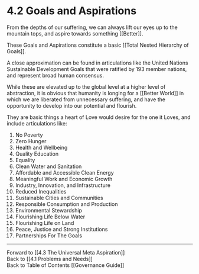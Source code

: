 # 4.2 Goals and Aspirations
From the depths of our suffering, we can always lift our eyes up to the mountain tops, and aspire towards something [[Better]]. 

These Goals and Aspirations constitute a basic [[Total Nested Hierarchy of Goals]].

A close approximation can be found in articulations like the United Nations Sustainable Development Goals that were ratified by 193 member nations, and represent broad human consensus. 

While these are elevated up to the global level at a higher level of abstraction, it is obvious that humanity is longing for a [[Better World]] in which we are liberated from unnecessary suffering, and have the opportunity to develop into our potential and flourish. 

They are basic things a heart of Love would desire for the one it Loves, and include articulations like: 

1. No Poverty  
2. Zero Hunger  
3. Health and Wellbeing  
4. Quality Education  
5. Equality  
6. Clean Water and Sanitation  
7. Affordable and Accessible Clean Energy  
8. Meaningful Work and Economic Growth 
9. Industry, Innovation, and Infrastructure  
10. Reduced Inequalities  
11. Sustainable Cities and Communities  
12. Responsible Consumption and Production  
13. Environmental Stewardship   
14. Flourishing Life Below Water  
15. Flourishing Life on Land  
16. Peace, Justice and Strong Institutions  
17. Partnerships For The Goals  

___

Forward to [[4.3 The Universal Meta Aspiration]]  
Back to [[4.1 Problems and Needs]]  
Back to Table of Contents [[Governance Guide]]

